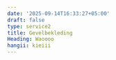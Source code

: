 ```yaml
---
date: '2025-09-14T16:33:27+05:00'
draft: false
type: service2
title: Gevelbekleding
Heading: Waoooo
hangii: kieiii
---
```

